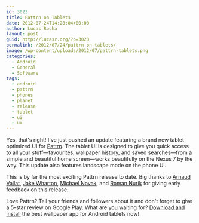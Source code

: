 ```yaml
---
id: 3023
title: Pattrn on Tablets
date: 2012-07-24T14:28:04+00:00
author: Lucas Rocha
layout: post
guid: http://lucasr.org/?p=3023
permalink: /2012/07/24/pattrn-on-tablets/
image: /wp-content/uploads/2012/07/pattrn-tablets.png
categories:
  - Android
  - General
  - Software
tags:
  - android
  - pattrn
  - phones
  - planet
  - release
  - tablet
  - ui
  - ux
---
```

Yes, that's right! I've just pushed an update featuring a brand new
tablet-optimized UI for
[Pattrn](https://play.google.com/store/apps/details?id=org.lucasr.pattrn). The
tablet UI is designed to give you quick access to all your stuff—favourites,
wallpaper history, and saved searches—from a simple and beautiful home
screen—works beautifully on the Nexus 7 by the way. This update also
features landscape mode on the phone UI.

This is by far the most exciting Pattrn release to date. Big thanks to [Arnaud
Vallat](https://plus.google.com/u/0/105296433780150805762/posts), [Jake
Wharton](https://plus.google.com/u/0/108284392618554783657/posts), [Michael
Novak](https://plus.google.com/u/0/104502854123654699345/posts), and [Roman
Nurik](https://plus.google.com/u/0/113735310430199015092/posts) for giving
early feedback on this release.

Love Pattrn? Tell your friends and followers about it and don't forget to give
a 5-star review on Google Play. What are you waiting for? [Download and
install](https://play.google.com/store/apps/details?id=org.lucasr.pattrn) the
best wallpaper app for Android tablets now!
